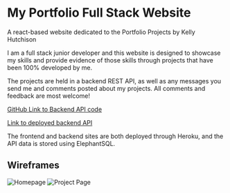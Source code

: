 # My Portfolio Full Stack Website

A react-based website dedicated to the Portfolio Projects by Kelly Hutchison

I am a full stack junior developer and this website is designed to showcase my skills and provide evidence of those skills through projects that have been 100% developed by me. 

The projects are held in a backend REST API, as well as any messages you send me and comments posted about my projects. All comments and feedback are most welcome!

[GitHub Link to Backend API code](https://github.com/quiltingcode/events-backend-api)

[Link to deployed backend API](https://portfolio-api-kelz-08cd4ce9622d.herokuapp.com/)

The frontend and backend sites are both deployed through Heroku, and the API data is stored using ElephantSQL. 

## Wireframes

![Homepage](../portfolio-frontend/Images/homepage.png)
![Project Page](../portfolio-frontend/Images/project-page.png)
